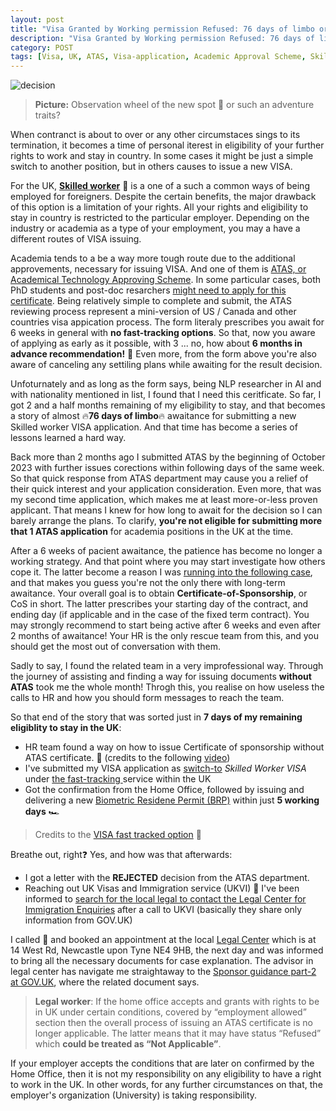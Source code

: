 ```yaml
---
layout: post
title: "Visa Granted by Working permission Refused: 76 days of limbo or ATAS adventures"
description: "Visa Granted by Working permission Refused: 76 days of limbo or ATAS adventures"
category: POST
tags: [Visa, UK, ATAS, Visa-application, Academic Approval Scheme, Skilled Worker]
---
```


![decision](https://github.com/nicolay-r/blog/assets/14871187/40423fba-33bb-4e88-a534-1a172b7e43e9)
> **Picture:** Observation wheel of the new spot 🎡 or such an adventure traits?

When contranct is about to over or any other circumstaces sings to its termination, 
it becomes a time of personal iterest in eligibility of your further rights to work and stay in country. 
In some cases it might be just a simple switch to another position, but in others causes to issue 
a new VISA. 

<!--more-->

For the UK, **[Skilled worker](https://www.gov.uk/skilled-worker-visa)** 💼 is a one of a such a common ways of being employed for foreigners.
Despite the certain benefits, the major drawback of this option is a limitation of your rights. 
All your rights and eligibility to stay in country is restricted to the particular employer.
Depending on the industry or academia as a type of your employment, you may a have a different routes of 
VISA issuing.

Academia tends to a be a way more tough route due to the additional approvements, necessary for issuing VISA.
And one of them is [ATAS, or Academical Technology Approving Scheme](https://www.gov.uk/guidance/academic-technology-approval-scheme).
In some particular cases, both PhD students and post-doc resarchers [might need to apply for this certificate](https://www.gov.uk/guidance/find-out-if-you-require-an-atas-certificate).
Being relatively simple to complete and submit, the ATAS reviewing process represent a mini-version of US / Canada and other countries visa appication process.
The form literaly prescribes you await for 6 weeks in general with **no fast-tracking options**.
So that, now you aware of applying as early as it possible, with 3 ... no, how about **6 months in advance recommendation!** 🤯
Even more, from the form above you're also aware of canceling any settiling plans while awaiting for the result decision. 

Unfoturnately and as long as the form says, being NLP researcher in AI and with nationality mentioned in list, I found that I need this ceritficate.
So far, I got 2 and a half months remaining of my eligibility to stay, and that becomes a story of almost 🔥**76 days of limbo**🔥 awaitance for submitting a new Skilled worker VISA application.
And that time has become a series of lessons learned a hard way.

Back more than 2 months ago I submitted ATAS by the beginning of October 2023 with further issues corections within following days of the same week.
So that quick response from ATAS department may cause you a relief of their quick interest and your application consideration. 
Even more, that was my second time application, which makes me at least more-or-less proven applicant. 
That means I knew for how long to await for the decision so I can barely arrange the plans.
To clarify, **you're not eligible for submitting more that 1 ATAS application** for academia positions in the UK at the time.

After a 6 weeks of pacient awaitance, the patience has become no longer a working strategy. And that point where you may start investigate how others cope it. 
The latter become a reason I was [running into the following case](https://www.youtube.com/watch?v=JGRoneLU19E), and that makes you guess you're not the only there with long-term awaitance.
Your overall goal is to obtain **Certificate-of-Sponsorship**, or CoS in short. 
The latter prescribes your starting day of the contract, and ending day (if applicable and in the case of the fixed term contract).
You may strongly recommend to start being active after 6 weeks and even after 2 months of awaitance! 
Your HR is the only rescue team from this, and you should get the most out of conversation with them.

Sadly to say, I found the related team in a very improfessional way. 
Through the journey of assisting and finding a way for issuing documents **without ATAS** took me the whole month!
Throgh this, you realise on how useless the calls to HR and how you should form messages to reach the team.

So that end of the story that was sorted just in **7 days of my remaining eligiblity to stay in the UK**:
* HR team found a way on how to issue Certificate of sponsorship without ATAS certificate. 🎊 (credits to the following [video](https://www.youtube.com/watch?v=JGRoneLU19E))
* I've submitted my VISA application as [switch-to](https://www.gov.uk/skilled-worker-visa/switch-to-this-visa) *Skilled Worker VISA* under [the fast-tracking ](https://assets.publishing.service.gov.uk/media/5a803333e5274a2e8ab4ec46/BRP_OA_information_leaflet_-_July_2016.pdf)service within the UK
* Got the confirmation from the Home Office, followed by issuing and delivering a new [Biometric Residene Permit (BRP)](https://assets.publishing.service.gov.uk/media/5a803333e5274a2e8ab4ec46/BRP_OA_information_leaflet_-_July_2016.pdf) within just **5 working days** 🏎️

> Credits to the [VISA fast tracked option](https://www.gov.uk/faster-decision-visa-settlement) 🎊 

Breathe out, right❓ Yes, and how was that afterwards:
* I got a letter with the **REJECTED** decision from the ATAS department.
* Reaching out UK Visas and Immigration service (UKVI) 🤙 I've been informed to [search for the local legal to contact the Legal Center for Immigration Enquiries](https://portal.oisc.gov.uk/s/adviser-finder)
  after a call to UKVI (basically they share only information from GOV.UK)
  
I called 🤙 and booked an appointment at the local [Legal Center](https://newcastlelegalcentre.co.uk/) which is at 14 West Rd, Newcastle upon Tyne NE4 9HB,
the next day and was informed to bring all the necessary documents for case explanation. 
The advisor in legal center has navigate me straightaway to the 
[Sponsor guidance part-2 at GOV.UK](https://www.gov.uk/government/publications/workers-and-temporary-workers-guidance-for-sponsors-part-2-sponsor-a-worker), 
where the related document says.

> **Legal worker**: If the home office accepts and grants with rights to be in UK under certain conditions, covered by “employment allowed” section
> then the overall process of issuing an ATAS certificate is no longer applicable.
> The latter means that it may have status “Refused” which **could be treated as “Not Applicable”**.

If your employer accepts the conditions that are later on confirmed by the Home Office,
then it is not my responsibility on any eligibility to have a right to work in the UK.
In other words, for any further circumstances on that, the employer's organization (University) is taking responsibility.
